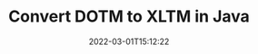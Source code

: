 ---
############################# Static ############################
layout: "auto-gen-conversion"
date: 2022-03-01T15:12:22
draft: false
otherformats: bmp doc docm docx dot dotm dotx epub gif ico jpeg jpg md odt ott pdf png psd rtf tex tif tiff txt xps
breadcrumb: DOTM to XLTM in Java

############################# Head ############################
head_title: "Convert DOTM to XLTM in Java"
head_description: "DOTM to XLTM conversion in Java with a few lines of code. Convert over 160 file formats using the GroupDocs Document Conversion API for Java."

############################# Header ############################
title: "Convert DOTM to XLTM in Java"
description: "DOTM to XLTM conversion with a few lines of Java code"
bg_image: "https://cms.admin.containerize.com/templates/aspose/App_Themes/V3/images/bg/header1.png"
bg_overlay: false
button:
    enable: true

############################# SubMenu ############################
submenu:
    enable: true

    left:
        img_alt: "GroupDocs.Conversion for Java"
        image: "https://cms.admin.containerize.com/templates/groupdocs/images/product-logos/90x90-noborder/groupdocs-conversion-java.png"
        product: "GroupDocs.Conversion"
        platform: "Java"

    

############################# About ############################
about:
    enable: true
    title: "About GroupDocs.Conversion for Java API"
    content: |
        [GroupDocs.Conversion for Java](https://products.groupdocs.com/conversion/java/) is an advanced file format conversion API for converting between popular image and document formats such as Microsoft Office, OpenDocument, PDF, HTML, email, CAD. and much more with just a few lines of code. The native API automatically detects the formats of the original documents and offers many options for customizing the converted documents. Along with the function of extracting information from a document, it also supports caching of the conversion results to the local disk by default. However, any type of cache storage can be supported by implementing the appropriate interfaces - Amazon S3, Dropbox, Google Drive, Windows Azure, Reddis, or any others.
    

overview:
    enable: true
    content: |
        Convert your DOTM files to XLTM files in Java. It only takes a couple of lines of Java code on any platform of your choice, such as Windows, Linux, macOS.
        You can try converting DOTM to XLTM for free and evaluate the quality of the conversion results.
        Along with simple file conversion scripts, you can try more sophisticated options for loading the DOTM source file and storing the XLTM output.
        
        For example, for the source file DOTM, you can use the following upload options:

        * automatic detection of the file format;
        * specify a password for protected files (if the file format supports it);
        * replace missing fonts to preserve the appearance of the document.

        There are also advanced conversion options for the XLTM file:

        * convert a specific page of a document or a range of pages;
        * add a watermark to the converted XLTM.

        Once the conversion is complete, you can save the XLTM file to your local file path or to any third party storage such as FTP, Amazon S3, Google Drive, Dropbox etc.
        Please note - to convert DOTM to XLTM, you do not need to install any additional software, such as MS Office, Open Office, Adobe Acrobat Reader etc. 


############################# Steps ############################
steps:
    enable: true
    title_left: "Steps to Convert DOTM to XLTM in Java"
    content_left: |
        [GroupDocs.Conversion](https://products.groupdocs.com/conversion/java/) allows developers to easily convert a DOTM file to XLTM with a few lines of code.

        * Create a new instance of the Converter class and upload the file DOTM with the full path
        * Set ConvertOptions for document type to XLTM.
        * Call the convert() method and pass the document name (full path) and format (XLTM) as a parameter
        
    title_right: "System Requirements"
    content_right: |
        Basic conversion using GroupDocs.Conversion for the Java API can be done with just a few lines of code. Our APIs are supported on all major platforms and operating systems. Before executing the code below, make sure you have the following prerequisites installed on your system.

        * Operating systems: Microsoft Windows, Linux, MacOS
        * Development environment: NetBeans, Intellij IDEA, Eclipse, etc.
        * Java runtime: J2SE 6.0 and above
        * Get the latest GroupDocs.Conversion for Java from [Maven](https://repository.groupdocs.com/webapp/#/artifacts/browse/tree/General/repo/com/groupdocs/groupdocs-conversion)
        
    code: |
        ```java
        // Load source file DOTM for conversion
        Converter converter = new Converter("input.dotm");
        // Prepare conversion options for target format XLTM
        ConvertOptions convertOptions = new FileType().fromExtension("xltm").getConvertOptions();
        // Convert to XLTM format
        converter.convert("output.xltm", convertOptions);
        
        ```
        
demos:
    enable: true
    title: "DOTM to XLTM Live Demo"
    content: |
       Convert DOTM to XLTM now by visiting the [GroupDocs.Conversion App](https://products.groupdocs.app/conversion/family) website. The free demo has the following benefits
       

more_formats:
    enable: true
    title: "Other supported DOTM conversions in Java"
    content: "You can also convert DOTM to many other file formats. Please see the list below."
       
       
back_to_top:
    enable: true
---